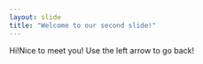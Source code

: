 ```yaml
---
layout: slide
title: "Welcome to our second slide!"
---
```

Hi!Nice to meet you!
Use the left arrow to go back!
